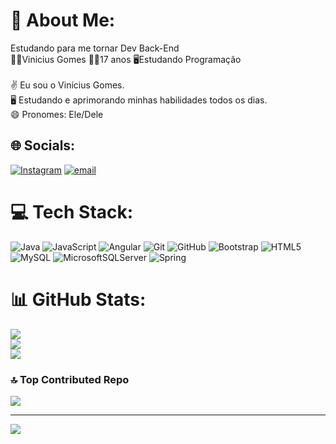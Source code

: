 # 💫 About Me:
Estudando para me tornar Dev Back-End<br>🙋‍♂️Vinicius Gomes 👨‍🎓17 anos 🖥Estudando Programação<br><br>✌️ Eu sou o Vinícius Gomes.<br>🖥️ Estudando e aprimorando minhas habilidades todos os dias.<br>😄 Pronomes: Ele/Dele


## 🌐 Socials:
[![Instagram](https://img.shields.io/badge/Instagram-%23E4405F.svg?logo=Instagram&logoColor=white)](https://instagram.com/_vgs.08) [![email](https://img.shields.io/badge/Email-D14836?logo=gmail&logoColor=white)](mailto:viniciusgomessens@gmail.com) 

# 💻 Tech Stack:
![Java](https://img.shields.io/badge/java-%23ED8B00.svg?style=for-the-badge&logo=openjdk&logoColor=white) ![JavaScript](https://img.shields.io/badge/javascript-%23323330.svg?style=for-the-badge&logo=javascript&logoColor=%23F7DF1E) ![Angular](https://img.shields.io/badge/angular-%23DD0031.svg?style=for-the-badge&logo=angular&logoColor=white) ![Git](https://img.shields.io/badge/git-%23F05033.svg?style=for-the-badge&logo=git&logoColor=white) ![GitHub](https://img.shields.io/badge/github-%23121011.svg?style=for-the-badge&logo=github&logoColor=white) ![Bootstrap](https://img.shields.io/badge/bootstrap-%238511FA.svg?style=for-the-badge&logo=bootstrap&logoColor=white) ![HTML5](https://img.shields.io/badge/html5-%23E34F26.svg?style=for-the-badge&logo=html5&logoColor=white) ![MySQL](https://img.shields.io/badge/mysql-4479A1.svg?style=for-the-badge&logo=mysql&logoColor=white) ![MicrosoftSQLServer](https://img.shields.io/badge/Microsoft%20SQL%20Server-CC2927?style=for-the-badge&logo=microsoft%20sql%20server&logoColor=white) ![Spring](https://img.shields.io/badge/spring-%236DB33F.svg?style=for-the-badge&logo=spring&logoColor=white)
# 📊 GitHub Stats:
![](https://github-readme-stats.vercel.app/api?username=V1niciusGomes&theme=highcontrast&hide_border=false&include_all_commits=true&count_private=false)<br/>
![](https://nirzak-streak-stats.vercel.app/?user=V1niciusGomes&theme=highcontrast&hide_border=false)<br/>
![](https://github-readme-stats.vercel.app/api/top-langs/?username=V1niciusGomes&theme=highcontrast&hide_border=false&include_all_commits=true&count_private=false&layout=compact)

### 🔝 Top Contributed Repo
![](https://github-contributor-stats.vercel.app/api?username=V1niciusGomes&limit=5&theme=highcontrast&combine_all_yearly_contributions=true)

---
[![](https://visitcount.itsvg.in/api?id=V1niciusGomes&icon=0&color=3)](https://visitcount.itsvg.in)

<!-- Proudly created with GPRM ( https://gprm.itsvg.in ) -->
